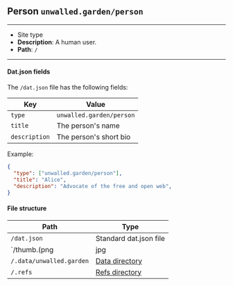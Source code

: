 ## Person `unwalled.garden/person`

---

 - Site type
 - **Description**: A human user.
 - **Path**: `/`

---

#### Dat.json fields

The `/dat.json` file has the following fields:

|Key|Value|
|-|-|
|`type`|`unwalled.garden/person`|
|`title`|The person's name|
|`description`|The person's short bio|

Example:

```json
{
  "type": ["unwalled.garden/person"],
  "title": "Alice",
  "description": "Advocate of the free and open web",
}
```

#### File structure

|Path|Type|
|-|-|
|`/dat.json`|Standard dat.json file|
|`/thumb.(png|jpg|jpeg)`|Profile picture|
|`/.data/unwalled.garden`|[Data directory](/dir/data)|
|`/.refs`|[Refs directory](/dir/data)|